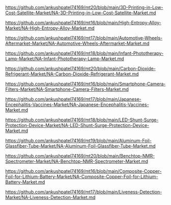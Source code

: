 <p><a href="https://github.com/ankushpatel74169/mt20/blob/main/3D-Printing-in-Low-Cost-Satellite-Market/NA-3D-Printing-in-Low-Cost-Satellite-Market.md">https://github.com/ankushpatel74169/mt20/blob/main/3D-Printing-in-Low-Cost-Satellite-Market/NA-3D-Printing-in-Low-Cost-Satellite-Market.md</a></p><p><a href="https://github.com/ankushpatel74169/mt16/blob/main/High-Entropy-Alloy-Market/NA-High-Entropy-Alloy-Market.md">https://github.com/ankushpatel74169/mt16/blob/main/High-Entropy-Alloy-Market/NA-High-Entropy-Alloy-Market.md</a></p><p><a href="https://github.com/ankushpatel74169/mt17/blob/main/Automotive-Wheels-Aftermarket-Market/NA-Automotive-Wheels-Aftermarket-Market.md">https://github.com/ankushpatel74169/mt17/blob/main/Automotive-Wheels-Aftermarket-Market/NA-Automotive-Wheels-Aftermarket-Market.md</a></p><p><a href="https://github.com/ankushpatel74169/mt18/blob/main/Infant-Phototherapy-Lamp-Market/NA-Infant-Phototherapy-Lamp-Market.md">https://github.com/ankushpatel74169/mt18/blob/main/Infant-Phototherapy-Lamp-Market/NA-Infant-Phototherapy-Lamp-Market.md</a></p><p><a href="https://github.com/ankushpatel74169/mt20/blob/main/Carbon-Dioxide-Refrigerant-Market/NA-Carbon-Dioxide-Refrigerant-Market.md">https://github.com/ankushpatel74169/mt20/blob/main/Carbon-Dioxide-Refrigerant-Market/NA-Carbon-Dioxide-Refrigerant-Market.md</a></p><p><a href="https://github.com/ankushpatel74169/mt16/blob/main/Smartphone-Camera-Filters-Market/NA-Smartphone-Camera-Filters-Market.md">https://github.com/ankushpatel74169/mt16/blob/main/Smartphone-Camera-Filters-Market/NA-Smartphone-Camera-Filters-Market.md</a></p><p><a href="https://github.com/ankushpatel74169/mt17/blob/main/Japanese-Encephalitis-Vaccines-Market/NA-Japanese-Encephalitis-Vaccines-Market.md">https://github.com/ankushpatel74169/mt17/blob/main/Japanese-Encephalitis-Vaccines-Market/NA-Japanese-Encephalitis-Vaccines-Market.md</a></p><p><a href="https://github.com/ankushpatel74169/mt18/blob/main/LED-Shunt-Surge-Protection-Device-Market/NA-LED-Shunt-Surge-Protection-Device-Market.md">https://github.com/ankushpatel74169/mt18/blob/main/LED-Shunt-Surge-Protection-Device-Market/NA-LED-Shunt-Surge-Protection-Device-Market.md</a></p><p><a href="https://github.com/ankushpatel74169/mt19/blob/main/Aluminum-Foil-Glassfiber-Tube-Market/NA-Aluminum-Foil-Glassfiber-Tube-Market.md">https://github.com/ankushpatel74169/mt19/blob/main/Aluminum-Foil-Glassfiber-Tube-Market/NA-Aluminum-Foil-Glassfiber-Tube-Market.md</a></p><p><a href="https://github.com/ankushpatel74169/mt20/blob/main/Benchtop-NMR-Spectrometer-Market/NA-Benchtop-NMR-Spectrometer-Market.md">https://github.com/ankushpatel74169/mt20/blob/main/Benchtop-NMR-Spectrometer-Market/NA-Benchtop-NMR-Spectrometer-Market.md</a></p><p><a href="https://github.com/ankushpatel74169/mt16/blob/main/Composite-Copper-Foil-for-Lithium-Battery-Market/NA-Composite-Copper-Foil-for-Lithium-Battery-Market.md">https://github.com/ankushpatel74169/mt16/blob/main/Composite-Copper-Foil-for-Lithium-Battery-Market/NA-Composite-Copper-Foil-for-Lithium-Battery-Market.md</a></p><p><a href="https://github.com/ankushpatel74169/mt17/blob/main/Liveness-Detection-Market/NA-Liveness-Detection-Market.md">https://github.com/ankushpatel74169/mt17/blob/main/Liveness-Detection-Market/NA-Liveness-Detection-Market.md</a></p>
